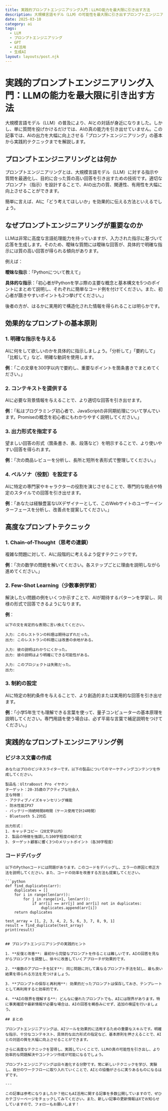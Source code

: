 ```yaml
---
title: 実践的プロンプトエンジニアリング入門：LLMの能力を最大限に引き出す方法
description: 大規模言語モデル（LLM）の可能性を最大限に引き出すプロンプトエンジニアリングの基本から応用までを解説。具体的な例と実践テクニックで、AI活用スキルを向上させましょう。
date: 2025-03-10
category: ai
tags:
  - LLM
  - プロンプトエンジニアリング
  - GPT
  - AI活用
  - 生成AI
layout: layouts/post.njk
---
```


# 実践的プロンプトエンジニアリング入門：LLMの能力を最大限に引き出す方法

大規模言語モデル（LLM）の普及により、AIとの対話が身近になりました。しかし、単に質問を投げかけるだけでは、AIの真の能力を引き出せていません。この記事では、AIの出力を大幅に向上させる「プロンプトエンジニアリング」の基本から実践的テクニックまでを解説します。

## プロンプトエンジニアリングとは何か

プロンプトエンジニアリングとは、大規模言語モデル（LLM）に対する指示や質問を最適化し、目的に合った質の高い回答を引き出すための技術です。適切なプロンプト（指示）を設計することで、AIの出力の質、関連性、有用性を大幅に向上させることができます。

簡単に言えば、AIに「どう考えてほしいか」を効果的に伝える方法といえるでしょう。

## なぜプロンプトエンジニアリングが重要なのか

LLMは非常に高度な言語処理能力を持っていますが、入力された指示に基づいて応答を生成します。そのため、曖昧な質問には曖昧な回答が、具体的で明確な指示には質の高い回答が得られる傾向があります。

例えば：

**曖昧な指示**：「Pythonについて教えて」

**具体的な指示**：「初心者がPythonを学ぶ際の主要な概念と基本構文を5つのポイントにまとめて説明し、それぞれに簡単なコード例を付けてください。また、初心者が躓きやすいポイントも2つ挙げてください。」

後者の方が、はるかに実用的で構造化された情報を得られることは明らかです。

## 効果的なプロンプトの基本原則

### 1. 明確な指示を与える

AIに何をして欲しいのかを具体的に指示しましょう。「分析して」「要約して」「比較して」など、明確な動詞を使用します。

**例**：「この文章を300字以内で要約し、重要なポイントを箇条書きでまとめてください。」

### 2. コンテキストを提供する

AIに必要な背景情報を与えることで、より適切な回答を引き出せます。

**例**：「私はプログラミング初心者で、JavaScriptの非同期処理について学んでいます。Promiseの概念を初心者にもわかりやすく説明してください。」

### 3. 出力形式を指定する

望ましい回答の形式（箇条書き、表、段落など）を明示することで、より使いやすい回答を得られます。

**例**：「次の商品レビューを分析し、長所と短所を表形式で整理してください。」

### 4. ペルソナ（役割）を設定する

AIに特定の専門家やキャラクターの役割を演じさせることで、専門的な視点や特定のスタイルでの回答を引き出せます。

**例**：「あなたは経験豊富なUXデザイナーとして、このWebサイトのユーザーインターフェースを分析し、改善点を提案してください。」

## 高度なプロンプトテクニック

### 1. Chain-of-Thought（思考の連鎖）

複雑な問題に対して、AIに段階的に考えるよう促すテクニックです。

**例**：「次の数学の問題を解いてください。各ステップごとに理由を説明しながら進めてください。」

### 2. Few-Shot Learning（少数事例学習）

解決したい問題の例をいくつか示すことで、AIが期待するパターンを学習し、同様の形式で回答できるようになります。

**例**：
```
以下の文を肯定的な表現に言い換えてください。

入力: このレストランの料理は期待はずれだった。
出力: このレストランの料理には改善の余地がある。

入力: 彼の説明はわかりにくかった。
出力: 彼の説明はより明確にできる可能性がある。

入力: このプロジェクトは失敗だった。
出力:
```

### 3. 制約の設定

AIに特定の制約条件を与えることで、より創造的または実用的な回答を引き出せます。

**例**：「小学5年生でも理解できる言葉を使って、量子コンピューターの基本原理を説明してください。専門用語を使う場合は、必ず平易な言葉で補足説明をつけてください。」

## 実践的なプロンプトエンジニアリング例

### ビジネス文書の作成

```
あなたはプロのビジネスライターです。以下の製品についてのマーケティングコンテンツを作成してください。

製品名：UltraBoost Pro イヤホン
ターゲット：20-35歳のアクティブな社会人
主な特徴：
- アクティブノイズキャンセリング機能
- 防水性能IPX7
- バッテリー持続時間8時間（ケース使用で計24時間）
- Bluetooth 5.2対応

出力形式：
1. キャッチコピー（20文字以内）
2. 製品の特徴を強調した100字程度の紹介文
3. ターゲット顧客に響く3つのメリットポイント（各30字程度）
```

### コードデバッグ

```
以下のPythonコードには問題があります。このコードをデバッグし、エラーの原因と修正方法を説明してください。また、コードの効率を改善する方法も提案してください。

```python
def find_duplicates(arr):
    duplicates = []
    for i in range(len(arr)):
        for j in range(i+1, len(arr)):
            if arr[i] == arr[j] and arr[i] not in duplicates:
                duplicates.append(arr[i])
    return duplicates

test_array = [1, 2, 3, 4, 2, 5, 6, 3, 7, 8, 9, 1]
result = find_duplicate(test_array)
print(result)
```
```

## プロンプトエンジニアリングの実践的ヒント

1. **反復と改善**: 最初から完璧なプロンプトを作ることは難しいです。AIの回答を見ながらプロンプトを調整し、徐々に改善していくアプローチが効果的です。

2. **複数のアプローチを試す**: 同じ問題に対して異なるプロンプト手法を試し、最も良い結果を得られる方法を見つけましょう。

3. **プロンプトの保存と再利用**: 効果的だったプロンプトは保存しておき、テンプレートとして再利用すると効率的です。

4. **AIの限界を理解する**: どんなに優れたプロンプトでも、AIには限界があります。特に事実確認や最新情報が必要な場合は、AIの回答を鵜呑みにせず、追加の検証を行いましょう。

## まとめ

プロンプトエンジニアリングは、AIツールを効果的に活用するための重要なスキルです。明確な指示、十分なコンテキスト、具体的な出力形式の指定など、基本原則を押さえることで、AIとの対話の質を大幅に向上させることができます。

さらに高度なテクニックを習得し、実践していくことで、LLMの真の可能性を引き出し、より効率的な問題解決やコンテンツ作成が可能になるでしょう。

プロンプトエンジニアリングは日々進化する分野です。常に新しいテクニックを学び、実験し、自分のワークフローに取り入れていくことで、AIとの協働がさらに実りあるものになるはずです。

---

この記事は参考になりましたか？他にもAI活用に関する記事を多数公開していますので、ぜひカテゴリーページをチェックしてみてください。また、新しい記事の更新情報はXでお知らせしていますので、フォローもお願いします！
